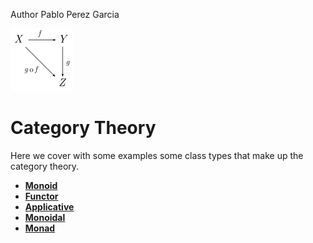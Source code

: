 Author Pablo Perez Garcia

![My image](src/main/resources/pure.png)
# Category Theory

Here we cover with some examples some class types that make up the category theory.

* **[Monoid](src/main/scala/types/MonoidFeature.scala)**
* **[Functor](src/main/scala/types/FunctorFeature.scala)**
* **[Applicative](src/main/scala/types/ApplicativeFeature.scala)**
* **[Monoidal](src/main/scala/types/MonoidalFeature.scala)**
* **[Monad](src/main/scala/types/MonadFeature.scala)**



